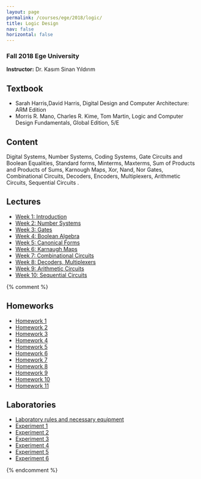 ```yaml
---
layout: page
permalink: /courses/ege/2018/logic/
title: Logic Design 
nav: false
horizontal: false
---
```


### Fall 2018 Ege University
**Instructor:** Dr. Kasım Sinan Yıldırım  

## Textbook
- Sarah Harris,David Harris, Digital Design and Computer Architecture: ARM Edition  
- Morris R. Mano, Charles R. Kime, Tom Martin, Logic and Computer Design Fundamentals, Global Edition, 5/E  

## Content
Digital Systems, Number Systems, Coding Systems, Gate Circuits and Boolean Equalities, Standard forms, Minterms, Maxterms, Sum of Products and Products of Sums, Karnough Maps, Xor, Nand, Nor Gates, Combinational Circuits, Decoders, Encoders, Multiplexers, Arithmetic Circuits, Sequential Circuits .  

## Lectures
- [Week 1: Introduction](intro.pdf) 
- [Week 2: Number Systems](numbers.pdf) 
- [Week 3: Gates](gates.pdf) 
- [Week 4: Boolean Algebra](boolean.pdf) 
- [Week 5: Canonical Forms](canonical.pdf)  
- [Week 6: Karnaugh Maps](karnaugh.pdf)  
- [Week 7: Combinational Circuits](combinational.pdf)  
- [Week 8: Decoders, Multiplexers](decmux.pdf)   
- [Week 9: Arithmetic Circuits](arithmetic.pdf)  
- [Week 10: Sequential Circuits](sequential.pdf) 

{% comment %}
## Homeworks
- [Homework 1](hw1.pdf)  
- [Homework 2](hw2.pdf) 
- [Homework 3](hw3.pdf) 
- [Homework 4](hw4.pdf) 
- [Homework 5](hw5.pdf) 
- [Homework 6](hw6.pdf) 
- [Homework 7](hw7.pdf) 
- [Homework 8](hw8.pdf) 
- [Homework 9](hw9.pdf) 
- [Homework 10](hw10.pdf) 
- [Homework 11](hw11.pdf) 

## Laboratories
- [Laboratory rules and necessary equipment](exp/labs.pdf)
- [Experiment 1](exp/lab1.pdf)  
- [Experiment 2](exp/lab2.pdf)  
- [Experiment 3](exp/lab3.pdf)  
- [Experiment 4](exp/lab4.pdf)  
- [Experiment 5](exp/lab5.pdf)  
- [Experiment 6](exp/lab6.pdf)  

{% endcomment %}
